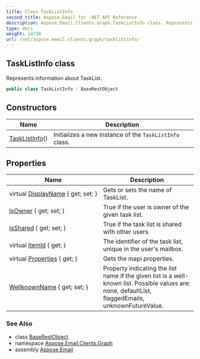 ```yaml
---
title: Class TaskListInfo
second_title: Aspose.Email for .NET API Reference
description: Aspose.Email.Clients.Graph.TaskListInfo class. Represents information about TaskList
type: docs
weight: 14730
url: /net/aspose.email.clients.graph/tasklistinfo/
---
```

## TaskListInfo class

Represents information about TaskList.

```csharp
public class TaskListInfo : BaseRestObject
```

## Constructors

| Name | Description |
| --- | --- |
| [TaskListInfo](tasklistinfo/)() | Initializes a new instance of the `TaskListInfo` class. |

## Properties

| Name | Description |
| --- | --- |
| virtual [DisplayName](../../aspose.email.clients.graph/tasklistinfo/displayname/) { get; set; } | Gets or sets the name of TaskList. |
| [IsOwner](../../aspose.email.clients.graph/tasklistinfo/isowner/) { get; set; } | True if the user is owner of the given task list. |
| [IsShared](../../aspose.email.clients.graph/tasklistinfo/isshared/) { get; set; } | True if the task list is shared with other users |
| virtual [ItemId](../../aspose.email.clients.graph/tasklistinfo/itemid/) { get; } | The identifier of the task list, unique in the user's mailbox. |
| virtual [Properties](../../aspose.email.clients.graph/baserestobject/properties/) { get; } | Gets the mapi properties. |
| [WellknownName](../../aspose.email.clients.graph/tasklistinfo/wellknownname/) { get; set; } | Property indicating the list name if the given list is a well-known list. Possible values are: none, defaultList, flaggedEmails, unknownFutureValue. |

### See Also

* class [BaseRestObject](../baserestobject/)
* namespace [Aspose.Email.Clients.Graph](../../aspose.email.clients.graph/)
* assembly [Aspose.Email](../../)


